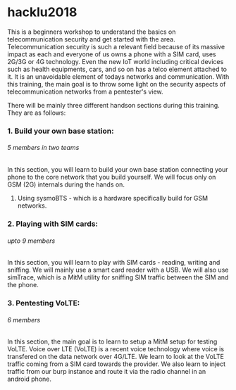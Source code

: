# hacklu2018
This is a beginners workshop to understand the basics on telecommunication security and get started with the area. Telecommunication security is such a relevant field because of its massive impact as each and everyone of us owns a phone with a SIM card, uses 2G/3G or 4G technology. Even the new IoT world including critical devices such as health equipments, cars, and so on has a telco element attached to it. It is an unavoidable element of todays networks and communication. With this training, the main goal is to throw some light on the security aspects of telecommunication networks from a pentester's view. 

There will be mainly three different handson sections during this training. They are as follows:

### 1. Build your own base station:
###### 5 members in two teams
In this section, you will learn to build your own base station connecting your phone to the core network that you build yourself. We will focus only on GSM (2G) internals during the hands on. 
1. Using sysmoBTS - which is a hardware specifically build for GSM networks. 


### 2. Playing with SIM cards:
###### upto 9 members
In this section, you will learn to play with SIM cards - reading, writing and sniffing. We will mainly use a smart card reader with a USB. We will also use simTrace, which is a MitM utility for sniffing SIM traffic between the SIM and the phone. 

### 3. Pentesting VoLTE:
###### 6 members
In this section, the main goal is to learn to setup a MitM setup for testing VoLTE. Voice over LTE (VoLTE) is a recent voice technology where voice is transfered on the data network over 4G/LTE. We learn to look at the VoLTE traffic coming from a SIM card towards the provider. We also learn to inject traffic from our burp instance and route it via the radio channel in an android phone.  





